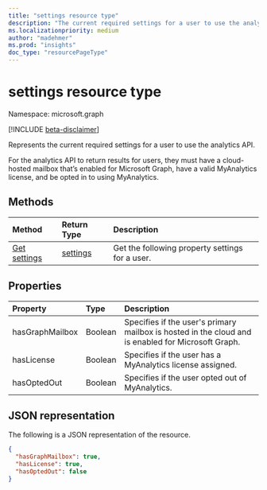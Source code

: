```yaml
---
title: "settings resource type"
description: "The current required settings for a user to use the analytics API."
ms.localizationpriority: medium
author: "madehmer"
ms.prod: "insights"
doc_type: "resourcePageType"
---
```


# settings resource type

Namespace: microsoft.graph

[!INCLUDE [beta-disclaimer](../../includes/beta-disclaimer.md)]

Represents the current required settings for a user to use the analytics API.

For the analytics API to return results for users, they must have a cloud-hosted mailbox that’s enabled for Microsoft Graph, have a valid MyAnalytics license, and be opted in to using MyAnalytics.

## Methods

| Method       | Return Type | Description |
|:-------------|:------------|:------------|
[Get settings](../api/useranalytics-get-settings.md) | [settings](settings.md) | Get the following property settings for a user.|

## Properties

| Property     | Type        | Description |
|:-------------|:------------|:------------|
|hasGraphMailbox|Boolean|Specifies if the user's primary mailbox is hosted in the cloud and is enabled for Microsoft Graph.|
|hasLicense|Boolean|Specifies if the user has a MyAnalytics license assigned.|
|hasOptedOut|Boolean|Specifies if the user opted out of MyAnalytics.|

## JSON representation

The following is a JSON representation of the resource.

<!-- {
  "blockType": "resource",
  "optionalProperties": [

  ],
  "@odata.type": "microsoft.graph.settings",
  "baseType": null
}-->

```json
{
  "hasGraphMailbox": true,
  "hasLicense": true,
  "hasOptedOut": false
}
```

<!-- uuid: 16cd6b66-4b1a-43a1-adaf-3a886856ed98
2019-02-04 14:57:30 UTC -->
<!-- {
  "type": "#page.annotation",
  "description": "settings resource",
  "keywords": "",
  "section": "documentation",
  "tocPath": ""
}-->

